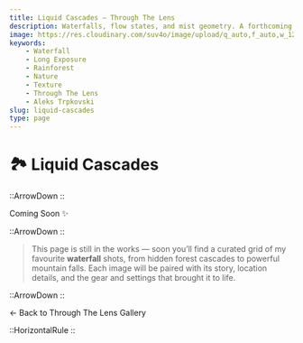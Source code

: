 ```yaml
---
title: Liquid Cascades — Through The Lens
description: Waterfalls, flow states, and mist geometry. A forthcoming exploration of shutter craft and rainforest acoustics.
image: https://res.cloudinary.com/suv4o/image/upload/q_auto,f_auto,w_1200,e_sharpen:100/v1754699393/blog/through-the-lens/www.trpkovski.com_-_phantom_falls_otway_national_park_lpai2d
keywords:
    - Waterfall
    - Long Exposure
    - Rainforest
    - Nature
    - Texture
    - Through The Lens
    - Aleks Trpkovski
slug: liquid-cascades
type: page
---
```


<h1 class="uppercase font-bold text-2xl sm:text-4xl text-center text-secondary mt-12 mb-6 flex items-center gap-2 tracking-tight">
  <div class="w-full">
    🏞️ <span>Liquid Cascades</span>
  </div>
</h1>

::ArrowDown
::

<div class="text-center my-6">
    <p class="text-xl sm:text-3xl tracking-tight text-secondary drop-shadow-sm">Coming Soon <span class="inline-block animate-pulse">✨</span>
    </p>
</div>

::ArrowDown
::

<blockquote class="text-base sm:text-lg antialiased my-6 px-4 py-2 bg-green-blue text-secondary border-l-4 border-secondary rounded-md mb-8">
    <p class="my-2">This page is still in the works — soon you’ll find a curated grid of my favourite <strong>waterfall</strong> shots, from hidden forest cascades to powerful mountain falls. Each image will be paired with its story, location details, and the gear and settings that brought it to life.</p>
</blockquote>

::ArrowDown
::

<div class="mb-8"></div>

<NuxtLink to="/through-the-lens" class="w-full text-lg sm:text-xl underline text-secondary text-center block font-bold">← Back to Through The Lens Gallery</NuxtLink>

<div class="mb-8"></div>

::HorizontalRule
::
